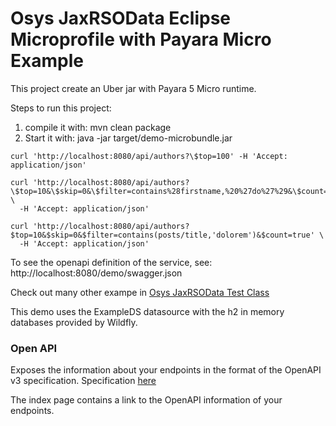 # Osys JaxRSOData Eclipse Microprofile with Payara Micro Example

This project create an Uber jar with Payara 5 Micro runtime.

Steps to run this project:

1. compile it with: mvn clean package
2. Start it with: java -jar target/demo-microbundle.jar

```
curl 'http://localhost:8080/api/authors?\$top=100' -H 'Accept: application/json'
```

```
curl 'http://localhost:8080/api/authors?\$top=10&\$skip=0&\$filter=contains%28firstname,%20%27do%27%29&\$count=true' \
  -H 'Accept: application/json'
```

```
curl 'http://localhost:8080/api/authors?$top=10&$skip=0&$filter=contains(posts/title,'dolorem')&$count=true' \
  -H 'Accept: application/json'
```

To see the openapi definition of the service, see: http://localhost:8080/demo/swagger.json

Check out many other exampe in [Osys JaxRSOData Test Class](https://github.com/dometec/jaxrs-odata/tree/master/src/test/java/it/osys/jaxrsodata)

This demo uses the ExampleDS datasource with the h2 in memory databases provided by Wildfly.












### Open API

Exposes the information about your endpoints in the format of the OpenAPI v3 specification. Specification [here](https://microprofile.io/project/eclipse/microprofile-open-api)

The index page contains a link to the OpenAPI information of your endpoints.





